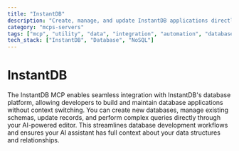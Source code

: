 ```yaml
---
title: "InstantDB"
description: "Create, manage, and update InstantDB applications directly from your editor with AI assistance."
category: "mcps-servers"
tags: ["mcp", "utility", "data", "integration", "automation", "database"]
tech_stack: ["InstantDB", "Database", "NoSQL"]
---
```


# InstantDB

The InstantDB MCP enables seamless integration with InstantDB's database platform, allowing developers to build and maintain database applications without context switching. You can create new databases, manage existing schemas, update records, and perform complex queries directly through your AI-powered editor. This streamlines database development workflows and ensures your AI assistant has full context about your data structures and relationships.
